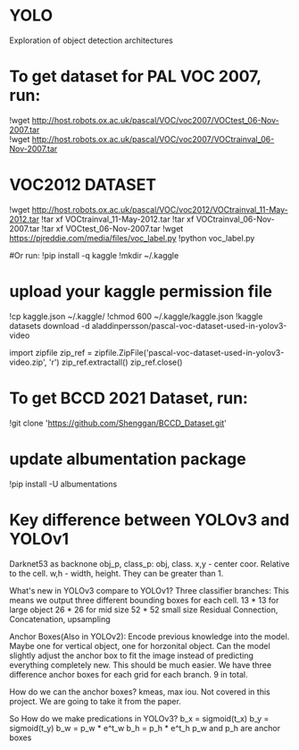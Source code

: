 # YOLO
Exploration of object detection architectures 
# To get dataset for PAL VOC 2007, run: 
!wget http://host.robots.ox.ac.uk/pascal/VOC/voc2007/VOCtest_06-Nov-2007.tar  <br />
!wget http://host.robots.ox.ac.uk/pascal/VOC/voc2007/VOCtrainval_06-Nov-2007.tar 
# VOC2012 DATASET                                                              
!wget http://host.robots.ox.ac.uk/pascal/VOC/voc2012/VOCtrainval_11-May-2012.tar
!tar xf VOCtrainval_11-May-2012.tar
!tar xf VOCtrainval_06-Nov-2007.tar
!tar xf VOCtest_06-Nov-2007.tar
!wget https://pjreddie.com/media/files/voc_label.py
!python voc_label.py

#Or run:
!pip install -q kaggle
!mkdir ~/.kaggle
# upload your kaggle permission file
!cp kaggle.json ~/.kaggle/
!chmod 600 ~/.kaggle/kaggle.json
!kaggle datasets download -d aladdinpersson/pascal-voc-dataset-used-in-yolov3-video

import zipfile
zip_ref = zipfile.ZipFile('pascal-voc-dataset-used-in-yolov3-video.zip', 'r')
zip_ref.extractall()
zip_ref.close()

# To get BCCD 2021 Dataset, run:
!git clone 'https://github.com/Shenggan/BCCD_Dataset.git'


# update albumentation package 
!pip install -U albumentations

# Key difference between YOLOv3 and YOLOv1 
Darknet53 as backnone
obj_p, class_p: obj, class.
x,y - center coor. Relative to the cell.
w,h - width, height. They can be greater than 1.

What's new in YOLOv3 compare to YOLOv1?
Three classifier branches:
This means we output three different bounding boxes for each cell.
13 * 13 for large object
26 * 26 for mid size
52 * 52 small size
Residual Connection, Concatenation, upsampling

Anchor Boxes(Also in YOLOv2):
Encode previous knowledge into the model. Maybe one for vertical object, one for horzonital object. Can the model slightly adjust the anchor box to fit the image instead of predicting everything completely new. This should be much easier. We have three difference anchor boxes for each grid for each branch. 9 in total.

How do we can the anchor boxes?
kmeas, max iou. Not covered in this project. We are going to take it from the paper.

So How do we make predications in YOLOv3?
b_x = sigmoid(t_x)
b_y = sigmoid(t_y)
b_w = p_w * e^t_w
b_h = p_h * e^t_h
p_w and p_h are anchor boxes
